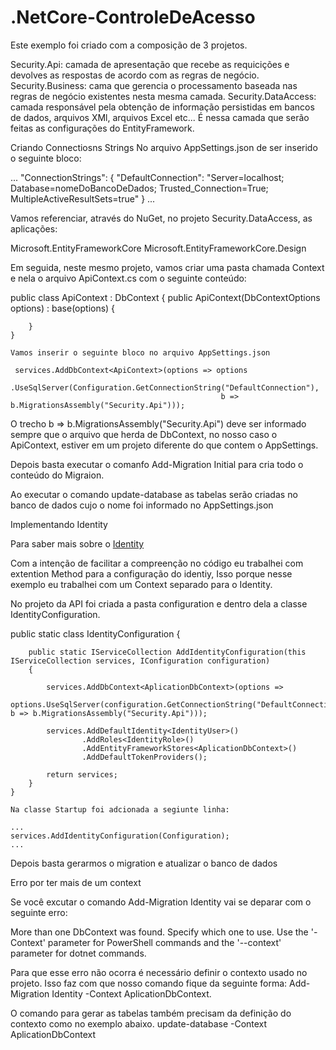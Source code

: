 # .NetCore-ControleDeAcesso

Este exemplo foi criado com a composição de 3 projetos.

Security.Api: camada de apresentação que recebe as requicições e devolves as respostas de acordo com as regras de negócio.
Security.Business: cama que gerencia o processamento baseada nas regras de negócio existentes nesta mesma camada.
Security.DataAccess: camada responsável pela obtenção de informação persistidas em bancos de dados, arquivos XMl, arquivos Excel etc...
É nessa camada que serão feitas as configurações do EntityFramework.

Criando Connectiosns Strings
    No arquivo AppSettings.json de ser inserido o seguinte bloco:
   
 ...
"ConnectionStrings": {
    "DefaultConnection": "Server=localhost; Database=nomeDoBancoDeDados; Trusted_Connection=True; MultipleActiveResultSets=true"
  }
  ...

Vamos referenciar, através do NuGet, no projeto Security.DataAccess, as aplicações:

Microsoft.EntityFrameworkCore
Microsoft.EntityFrameworkCore.Design

Em seguida, neste mesmo projeto, vamos criar uma pasta chamada Context e nela o arquivo ApiContext.cs com o seguinte conteúdo:

 public class ApiContext : DbContext
    {
        public ApiContext(DbContextOptions<ApiContext> options) : base(options)
        {

        }
    }

    Vamos inserir o seguinte bloco no arquivo AppSettings.json

     services.AddDbContext<ApiContext>(options => options
                                                  .UseSqlServer(Configuration.GetConnectionString("DefaultConnection"),
                                                   b => b.MigrationsAssembly("Security.Api")));


O trecho  b => b.MigrationsAssembly("Security.Api") deve ser informado sempre que o arquivo que herda de DbContext, no nosso caso
o ApiContext, estiver em um projeto diferente do que contem o AppSettings.

Depois basta executar o comanfo Add-Migration Initial para cria todo o conteúdo do Migraion.

Ao executar o comando update-database as tabelas serão criadas no banco de dados cujo o nome foi informado no AppSettings.json

Implementando Identity

Para saber mais sobre o <a href="https://docs.microsoft.com/pt-br/aspnet/core/security/authentication/identity?view=aspnetcore-2.2&tabs=visual-studio" target="_blank">Identity</a>

Com a intenção de facilitar a compreenção no código eu trabalhei com extention Method para a configuração do identiy, Isso 
porque nesse exemplo eu trabalhei com um Context separado para o Identity.

No projeto da API foi criada a pasta configuration e dentro dela a classe IdentityConfiguration.

 public static class IdentityConfiguration
    {

        public static IServiceCollection AddIdentityConfiguration(this IServiceCollection services, IConfiguration configuration)
        {

            services.AddDbContext<AplicationDbContext>(options =>
            options.UseSqlServer(configuration.GetConnectionString("DefaultConnection"), b => b.MigrationsAssembly("Security.Api")));

            services.AddDefaultIdentity<IdentityUser>()
                    .AddRoles<IdentityRole>()
                    .AddEntityFrameworkStores<AplicationDbContext>()
                    .AddDefaultTokenProviders();

            return services;
        }
    }

    Na classe Startup foi adcionada a segiunte linha:

    ...
    services.AddIdentityConfiguration(Configuration);
    ...

Depois basta gerarmos o migration e atualizar o banco de dados

Erro por ter mais de um context

Se você excutar o comando Add-Migration Identity vai se deparar com o seguinte erro:

More than one DbContext was found. Specify which one to use. Use the '-Context' parameter for PowerShell commands and the '--context' parameter for dotnet commands.


Para que esse erro não ocorra é necessário definir o contexto usado no projeto. Isso faz com que nosso comando fique da seguinte forma:
Add-Migration Identity -Context AplicationDbContext.

O comando para gerar as tabelas também precisam da definição do contexto como no exemplo abaixo.
update-database -Context AplicationDbContext
           


